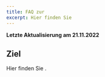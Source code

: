 ```yaml
---
title: FAQ zur 
excerpt: Hier finden Sie 
---
```


**Letzte Aktualisierung am 21.11.2022**
  
## Ziel

Hier finden Sie .